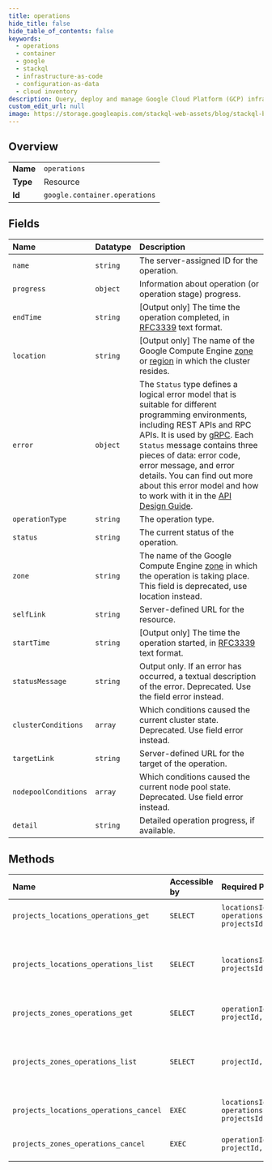 ```yaml
---
title: operations
hide_title: false
hide_table_of_contents: false
keywords:
  - operations
  - container
  - google    
  - stackql
  - infrastructure-as-code
  - configuration-as-data
  - cloud inventory
description: Query, deploy and manage Google Cloud Platform (GCP) infrastructure and resources using SQL
custom_edit_url: null
image: https://storage.googleapis.com/stackql-web-assets/blog/stackql-blog-post-featured-image.png
---
```

  
    

## Overview
<table><tbody>
<tr><td><b>Name</b></td><td><code>operations</code></td></tr>
<tr><td><b>Type</b></td><td>Resource</td></tr>
<tr><td><b>Id</b></td><td><code>google.container.operations</code></td></tr>
</tbody></table>

## Fields
| Name | Datatype | Description |
|:-----|:---------|:------------|
| `name` | `string` | The server-assigned ID for the operation. |
| `progress` | `object` | Information about operation (or operation stage) progress. |
| `endTime` | `string` | [Output only] The time the operation completed, in [RFC3339](https://www.ietf.org/rfc/rfc3339.txt) text format. |
| `location` | `string` | [Output only] The name of the Google Compute Engine [zone](https://cloud.google.com/compute/docs/regions-zones/regions-zones#available) or [region](https://cloud.google.com/compute/docs/regions-zones/regions-zones#available) in which the cluster resides. |
| `error` | `object` | The `Status` type defines a logical error model that is suitable for different programming environments, including REST APIs and RPC APIs. It is used by [gRPC](https://github.com/grpc). Each `Status` message contains three pieces of data: error code, error message, and error details. You can find out more about this error model and how to work with it in the [API Design Guide](https://cloud.google.com/apis/design/errors). |
| `operationType` | `string` | The operation type. |
| `status` | `string` | The current status of the operation. |
| `zone` | `string` | The name of the Google Compute Engine [zone](https://cloud.google.com/compute/docs/zones#available) in which the operation is taking place. This field is deprecated, use location instead. |
| `selfLink` | `string` | Server-defined URL for the resource. |
| `startTime` | `string` | [Output only] The time the operation started, in [RFC3339](https://www.ietf.org/rfc/rfc3339.txt) text format. |
| `statusMessage` | `string` | Output only. If an error has occurred, a textual description of the error. Deprecated. Use the field error instead. |
| `clusterConditions` | `array` | Which conditions caused the current cluster state. Deprecated. Use field error instead. |
| `targetLink` | `string` | Server-defined URL for the target of the operation. |
| `nodepoolConditions` | `array` | Which conditions caused the current node pool state. Deprecated. Use field error instead. |
| `detail` | `string` | Detailed operation progress, if available. |
## Methods
| Name | Accessible by | Required Params | Description |
|:-----|:--------------|:----------------|:------------|
| `projects_locations_operations_get` | `SELECT` | `locationsId, operationsId, projectsId` | Gets the specified operation. |
| `projects_locations_operations_list` | `SELECT` | `locationsId, projectsId` | Lists all operations in a project in a specific zone or all zones. |
| `projects_zones_operations_get` | `SELECT` | `operationId, projectId, zone` | Gets the specified operation. |
| `projects_zones_operations_list` | `SELECT` | `projectId, zone` | Lists all operations in a project in a specific zone or all zones. |
| `projects_locations_operations_cancel` | `EXEC` | `locationsId, operationsId:cancel, projectsId` | Cancels the specified operation. |
| `projects_zones_operations_cancel` | `EXEC` | `operationId:cancel, projectId, zone` | Cancels the specified operation. |

